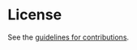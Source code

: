 # License

See the
[guidelines for contributions](https://github.com/kkohbrok/draft-kohbrok-single-signature-keypackages/blob/main/CONTRIBUTING.md).
